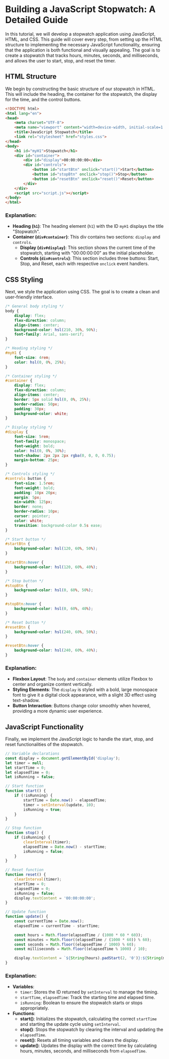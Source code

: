 # Building a JavaScript Stopwatch: A Detailed Guide

In this tutorial, we will develop a stopwatch application using JavaScript, HTML, and CSS. This guide will cover every step, from setting up the HTML structure to implementing the necessary JavaScript functionality, ensuring that the application is both functional and visually appealing. The goal is to create a stopwatch that tracks hours, minutes, seconds, and milliseconds, and allows the user to start, stop, and reset the timer.

## HTML Structure

We begin by constructing the basic structure of our stopwatch in HTML. This will include the heading, the container for the stopwatch, the display for the time, and the control buttons.

```html
<!DOCTYPE html>
<html lang="en">
<head>
    <meta charset="UTF-8">
    <meta name="viewport" content="width=device-width, initial-scale=1.0">
    <title>JavaScript Stopwatch</title>
    <link rel="stylesheet" href="styles.css">
</head>
<body>
    <h1 id="myH1">Stopwatch</h1>
    <div id="container">
        <div id="display">00:00:00:00</div>
        <div id="controls">
            <button id="startBtn" onclick="start()">Start</button>
            <button id="stopBtn" onclick="stop()">Stop</button>
            <button id="resetBtn" onclick="reset()">Reset</button>
        </div>
    </div>
    <script src="script.js"></script>
</body>
</html>
```

### Explanation:
- **Heading (`h1`)**: The heading element (`h1`) with the ID `myH1` displays the title "Stopwatch".
- **Container (`div#container`)**: This div contains two sections: `display` and `controls`.
  - **Display (`div#display`)**: This section shows the current time of the stopwatch, starting with "00:00:00:00" as the initial placeholder.
  - **Controls (`div#controls`)**: This section includes three buttons: Start, Stop, and Reset, each with respective `onclick` event handlers.

## CSS Styling

Next, we style the application using CSS. The goal is to create a clean and user-friendly interface.

```css
/* General body styling */
body {
    display: flex;
    flex-direction: column;
    align-items: center;
    background-color: hsl(210, 36%, 90%);
    font-family: Arial, sans-serif;
}

/* Heading styling */
#myH1 {
    font-size: 4rem;
    color: hsl(0, 0%, 25%);
}

/* Container styling */
#container {
    display: flex;
    flex-direction: column;
    align-items: center;
    border: 5px solid hsl(0, 0%, 25%);
    border-radius: 50px;
    padding: 30px;
    background-color: white;
}

/* Display styling */
#display {
    font-size: 5rem;
    font-family: monospace;
    font-weight: bold;
    color: hsl(0, 0%, 30%);
    text-shadow: 2px 2px 2px rgba(0, 0, 0, 0.75);
    margin-bottom: 25px;
}

/* Controls styling */
#controls button {
    font-size: 1.5rem;
    font-weight: bold;
    padding: 10px 20px;
    margin: 5px;
    min-width: 125px;
    border: none;
    border-radius: 10px;
    cursor: pointer;
    color: white;
    transition: background-color 0.5s ease;
}

/* Start button */
#startBtn {
    background-color: hsl(120, 60%, 50%);
}

#startBtn:hover {
    background-color: hsl(120, 60%, 40%);
}

/* Stop button */
#stopBtn {
    background-color: hsl(0, 60%, 50%);
}

#stopBtn:hover {
    background-color: hsl(0, 60%, 40%);
}

/* Reset button */
#resetBtn {
    background-color: hsl(240, 60%, 50%);
}

#resetBtn:hover {
    background-color: hsl(240, 60%, 40%);
}
```

### Explanation:
- **Flexbox Layout**: The `body` and `container` elements utilize Flexbox to center and organize content vertically.
- **Styling Elements**: The `display` is styled with a bold, large monospace font to give it a digital clock appearance, with a slight 3D effect using text-shadow.
- **Button Interaction**: Buttons change color smoothly when hovered, providing a more dynamic user experience.

## JavaScript Functionality

Finally, we implement the JavaScript logic to handle the start, stop, and reset functionalities of the stopwatch.

```javascript
// Variable declarations
const display = document.getElementById('display');
let timer = null;
let startTime = 0;
let elapsedTime = 0;
let isRunning = false;

// Start function
function start() {
    if (!isRunning) {
        startTime = Date.now() - elapsedTime;
        timer = setInterval(update, 10);
        isRunning = true;
    }
}

// Stop function
function stop() {
    if (isRunning) {
        clearInterval(timer);
        elapsedTime = Date.now() - startTime;
        isRunning = false;
    }
}

// Reset function
function reset() {
    clearInterval(timer);
    startTime = 0;
    elapsedTime = 0;
    isRunning = false;
    display.textContent = '00:00:00:00';
}

// Update function
function update() {
    const currentTime = Date.now();
    elapsedTime = currentTime - startTime;

    const hours = Math.floor(elapsedTime / (1000 * 60 * 60));
    const minutes = Math.floor((elapsedTime / (1000 * 60)) % 60);
    const seconds = Math.floor((elapsedTime / 1000) % 60);
    const milliseconds = Math.floor((elapsedTime % 1000) / 10);

    display.textContent = `${String(hours).padStart(2, '0')}:${String(minutes).padStart(2, '0')}:${String(seconds).padStart(2, '0')}:${String(milliseconds).padStart(2, '0')}`;
}
```

### Explanation:
- **Variables**:
  - `timer`: Stores the ID returned by `setInterval` to manage the timing.
  - `startTime`, `elapsedTime`: Track the starting time and elapsed time.
  - `isRunning`: Boolean to ensure the stopwatch starts or stops appropriately.
- **Functions**:
  - **start()**: Initializes the stopwatch, calculating the correct `startTime` and starting the update cycle using `setInterval`.
  - **stop()**: Stops the stopwatch by clearing the interval and updating the `elapsedTime`.
  - **reset()**: Resets all timing variables and clears the display.
  - **update()**: Updates the display with the correct time by calculating hours, minutes, seconds, and milliseconds from `elapsedTime`.

